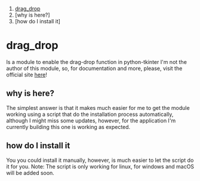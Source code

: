 1.  [drag_drop](https://github.com/minuxdev/drag_drop/edit/main/README.md#why-is-here)
2.  [why is here?]
3.  [how do I install it]

# drag_drop

Is a module to enable the drag-drop function in python-tkinter
I'm not the author of this module, so, for documentation and more, please, 
visit the official site [here](https://docs.python.org/3/library/tkinter.dnd.html#module-tkinter.dnd)!

## why is here? ##
The simplest answer is that it makes much easier for me to get the module working using a script that do the installation process automatically, although I might miss
some updates, however, for the application I'm currently building this one is working as expected.

## how do I install it ##
You you could install it manually, however, is much easier to let the script do it for you.
Note: The script is only working for linux, for windows and macOS will be added soon. 
